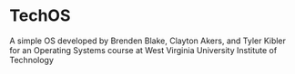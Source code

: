 # TechOS

A simple OS developed by Brenden Blake, Clayton Akers, and Tyler Kibler for an Operating Systems course at West Virginia University Institute of Technology
